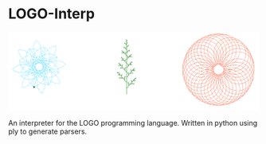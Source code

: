 # LOGO-Interp

![alt text](https://github.com/BrianHuntley/LOGO-Interp/blob/main/Drawings.png?raw=true)

An interpreter for the LOGO programming language. Written in python using ply to generate parsers.
